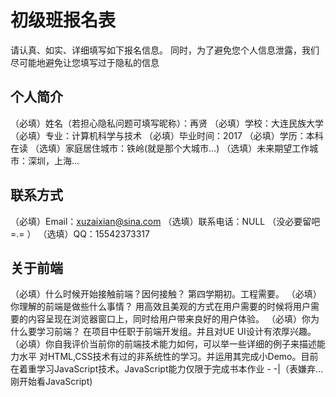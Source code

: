 # 初级班报名表

请认真、如实、详细填写如下报名信息。
同时，为了避免您个人信息泄露，我们尽可能地避免让您填写过于隐私的信息

## 个人简介

（必填）姓名（若担心隐私问题可填写昵称）：再贤
（必填）学校：大连民族大学
（必填）专业：计算机科学与技术
（必填）毕业时间：2017
（必填）学历：本科在读
（选填）家庭居住城市：铁岭(就是那个大城市…)
（选填）未来期望工作城市：深圳，上海…

## 联系方式

（必填）Email：xuzaixian@sina.com
（选填）联系电话：NULL （没必要留吧  =.= ）
（选填）QQ：15542373317

## 关于前端

（必填）什么时候开始接触前端？因何接触？
  第四学期初。工程需要。
（必填）你理解的前端是做些什么事情？
  用高效且美观的方式在用户需要的时候将用户需要的内容呈现在浏览器窗口上，同时给用户带来良好的用户体验。
（必填）你为什么要学习前端？
  在项目中任职于前端开发组。并且对UE UI设计有浓厚兴趣。
（必填）你自我评价当前你的前端技术能力如何，可以举一些详细的例子来描述能力水平
对HTML,CSS技术有过的非系统性的学习。并运用其完成小Demo。目前在着重学习JavaScript技术。JavaScript能力仅限于完成书本作业 - -|（表嫌弃…刚开始看JavaScript)
